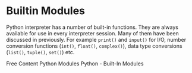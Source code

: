 # Builtin Modules

Python interpreter has a number of built-in functions. They are always available for use in every interpreter session. Many of them have been discussed in previously. For example `print()` and `input()` for I/O, number conversion functions (`int()`, `float()`, `complex()`), data type conversions (`list()`, `tuple()`, `set()`) etc.

<ResourceGroupTitle>Free Content</ResourceGroupTitle>
<BadgeLink colorScheme='yellow' badgeText='Read' href='https://www.digitalocean.com/community/tutorials/python-modules'>Python Modules</BadgeLink>
<BadgeLink colorScheme='yellow' badgeText='Read' href='https://www.knowledgehut.com/tutorials/python-tutorial/python-built-in-modules'>Python - Built-In Modules</BadgeLink>

